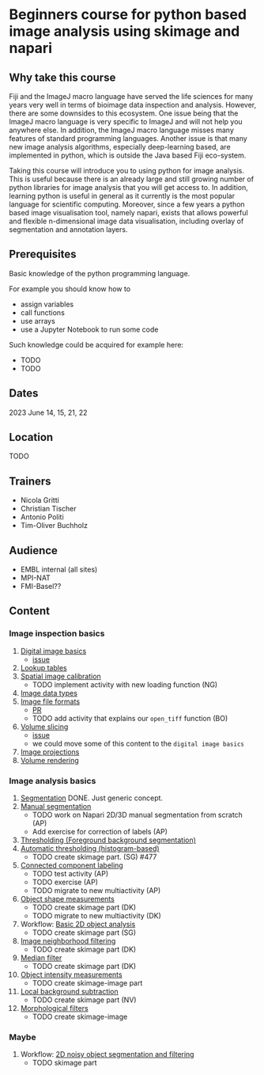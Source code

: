 # Beginners course for python based image analysis using skimage and napari

## Why take this course


Fiji and the ImageJ macro language have served the life sciences for many years very well in terms of bioimage data inspection and analysis. However, there are some downsides to this ecosystem. One issue being that the ImageJ macro language is very specific to ImageJ and will not help you anywhere else. In addition, the ImageJ macro language misses many features of standard programming languages. Another issue is that many new image analysis algorithms, especially deep-learning based, are implemented in python, which is outside the Java based Fiji eco-system.

Taking this course will introduce you to using python for image analysis. This is useful because there is an already large and still growing number of python libraries for image analysis that you will get access to. In addition, learning python is useful in general as it currently is the most popular language for scientific computing. Moreover, since a few years a python based image visualisation tool, namely napari, exists that allows powerful and flexible n-dimensional image data visualisation, including overlay of segmentation and annotation layers.

## Prerequisites

Basic knowledge of the python programming language.

For example you should know how to

- assign variables
- call functions
- use arrays
- use a Jupyter Notebook to run some code

Such knowledge could be acquired for example here:

- TODO
- TODO

## Dates

2023 June 14, 15, 21, 22

## Location

TODO

## Trainers

- Nicola Gritti
- Christian Tischer
- Antonio Politi
- Tim-Oliver Buchholz


## Audience

- EMBL internal (all sites)
- MPI-NAT
- FMI-Basel??

## Content

### Image inspection basics

1. [Digital image basics](https://neubias.github.io/training-resources/pixels/index.html)
	- [issue](https://github.com/NEUBIAS/training-resources/issues/453)
1. [Lookup tables](https://neubias.github.io/training-resources/lut/index.html)
1. [Spatial image calibration](https://neubias.github.io/training-resources/spatial_calibration/index.html)
	- TODO implement activity with new loading function (NG)
3. [Image data types](https://neubias.github.io/training-resources/datatypes/index.html)
4. [Image file formats](https://neubias.github.io/training-resources/image_file_formats/index.html)
	- [PR](https://github.com/NEUBIAS/training-resources/pull/462)
	- TODO add activity that explains our `open_tiff` function (BO)
5. [Volume slicing](https://neubias.github.io/training-resources/volume_slicing/index.html)
	- [issue](https://github.com/NEUBIAS/training-resources/issues/409)
	- we could move some of this content to the `digital image basics`
6. [Image projections](https://neubias.github.io/training-resources/projections/index.html)
7. [Volume rendering](https://neubias.github.io/training-resources/volume_viewer/index.html)

### Image analysis basics

1. [Segmentation](https://neubias.github.io/training-resources/segmentation/index.html) DONE. Just generic concept.
1. [Manual segmentation](https://neubias.github.io/training-resources/manual_segmentation/index.html)
	- TODO work on Napari 2D/3D manual segmentation from scratch (AP) 
	- Add exercise for correction of labels (AP)
1. [Thresholding (Foreground background segmentation)](https://neubias.github.io/training-resources/binarization/index.html)
1. [Automatic thresholding (histogram-based)](https://neubias.github.io/training-resources/auto_threshold/index.html)
	- TODO create skimage part. (SG) #477
1. [Connected component labeling](https://neubias.github.io/training-resources/connected_components/index.html)
	- TODO test activity (AP)
	- TODO exercise (AP)
	- TODO migrate to new multiactivity (AP)
1. [Object shape measurements](https://neubias.github.io/training-resources/measure_shapes/index.html)
	- TODO create skimage part (DK)
	- TODO migrate to new multiactivity (DK)
1. Workflow: [Basic 2D object analysis](https://neubias.github.io/training-resources/workflow_segment_2d_nuclei_measure_shape/index.html)
	- TODO create skimage part (SG)
1. [Image neighborhood filtering ](https://neubias.github.io/training-resources/filter_neighbourhood/index.html)
	- TODO create skimage part (DK)
1. [Median filter](https://neubias.github.io/training-resources/median_filter/index.html)
	- TODO create skimage part (DK)
1. [Object intensity measurements](https://neubias.github.io/training-resources/measure_intensities/index.html)
	- TODO create skimage-image part
1. [Local background subtraction](https://neubias.github.io/training-resources/local_background_correction/index.html)
	- TODO create skimage part (NV)
1. [Morphological filters](https://neubias.github.io/training-resources/filter_morphological/index.html)
	- TODO create skimage-image  

### Maybe

1. Workflow: [2D noisy object segmentation and filtering](https://neubias.github.io/training-resources/workflow_segment_2d_noisy_nuclei_filter_objects_measure_shape/index.html)
	- TODO skimage part
